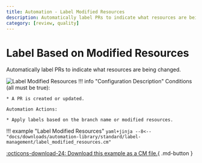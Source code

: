 ```yaml
---
title: Automation - Label Modified Resources
description: Automatically label PRs to indicate what resources are being changed.
category: [review, quality]
---
```

# Label Based on Modified Resources
<!-- --8<-- [start:example]-->
Automatically label PRs to indicate what resources are being changed.

![Label Modified Resources](/automations/standard/label-management/label-modified-resources/label-modified-resources.png)
!!! info "Configuration Description"
    Conditions (all must be true):

    * A PR is created or updated.

    Automation Actions:

    * Apply labels based on the branch name or modified resources.

!!! example "Label Modified Resources"
    ```yaml+jinja
    --8<-- "docs/downloads/automation-library/standard/label-management/label_modified_resources.cm"
    ```
    <div class="result" markdown>
      <span>
      [:octicons-download-24: Download this example as a CM file.](/downloads/automation-library/standard/label-management/label_modified_resources.cm){ .md-button }
      </span>
    </div>

<!-- --8<-- [end:example]-->
